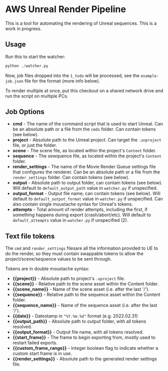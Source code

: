 # AWS Unreal Render Pipeline
This is a tool for automating the rendering of Unreal sequences.
This is a work in progress.

## Usage
Run this to start the watcher:
```py
python ./watcher.py
```

Now, job files dropped into the `1_todo` will be processed, see the `example-job.json` file for the format (more info below).

To render multiple at once, put this checkout on a shared network drive and run the script on multiple PCs.

## Job Options

- **cmd** - The name of the command script that is used to start Unreal. Can be an absolute path or a file from the `cmds` folder. Can contain tokens (see below).
- **project**  - Absolute path to the Unreal project. Can target the `.unproject` file, or just the folder.
- **scene** - The scene file, as located within the project's `Content` folder.
- **sequence** - The sewquence file, as located within the project's `Content` folder.
- **render_settings** - The name of the Movie Render Queue settings file that configures the renderer. Can be an absolute path or a file from the `render_settings` folder. Can contain tokens (see below).
- **output** - Absolute path to output folder, can contain tokens (see below). Will default to `default_output_path` value in `watcher.py` if unspecified.
- **output_format** - Output file name, can contain tokens (see below). Will default to `default_output_format` value in `watcher.py` if unspecified. Can also contain single moustache syntax for Unreal's tokens.
- **attempts** - Total amount of render attempts, including the first, if something happens during export (crash/abort/etc). Will default to `default_attempts` value in `watcher.py` if unspecified (2).

## Text file tokens
The `cmd` and `render_settings` filesare all the information provided to UE to do the render, so they must contain swappable tokens to allow the project/scene/sequence values to be sent through.

Tokens are in double moustache syntax:

- **{{project}}** - Absolute path to project's `.uproject` file.
- **{{scene}}** - Relative path to the scene asset within the Content folder.
- **{{scene_name}}** - Name of the scene asset (i.e. after the last '/').
- **{{sequence}}** - Relative path to the sequence asset within the Content folder.
- **{{sequence_name}}** - Name of the sequence asset (i.e. after the last '/').
- **{{date}}** - Datestamp in `"%Y.%m.%d"` format (e.g. 2022.02.31)
- **{{output_path}}** - Absolute path to output folder, with all tokens resolved.
- **{{output_format}}** - Output file name, with all tokens resolved.
- **{{start_frame}}** - The frame to begin exporting from, mostly used to restart failed exports.
- **{{custom_frame_range}}** - Integer boolean flag to indicate whether a custom start frame is in use.
- **{{render_settings}}** - Absolute path to the generated render settings file.
